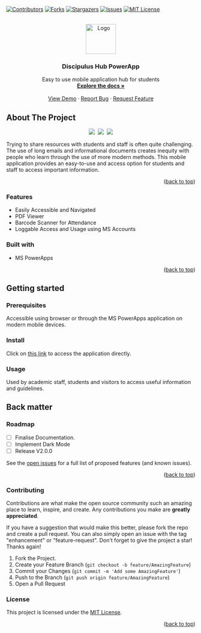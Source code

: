 <!-- TOP ROW OF BADGES -->  
[![Contributors][contributors-shield]][contributors-url]
[![Forks][forks-shield]][forks-url]
[![Stargazers][stars-shield]][stars-url]
[![Issues][issues-shield]][issues-url]
[![MIT License][license-shield]][license-url]

<a name="readme-top"></a>

<!-- PROJECT LOGO -->
<br />
<div align="center">
  <a href="https://github.com/UWLSimulationCentre/Discipulus-Hub">
    <img src="https://i.imgur.com/ItlXVEJ.png" alt="Logo" width="80" height="80">
  </a>

<h3 align="center">Discipulus Hub PowerApp</h3>

  <p align="center">
    Easy to use mobile application hub for students
    <br />
    <a href="https://github.com/UWLSimulationCentre/Discipulus-Hub"><strong>Explore the docs »</strong></a>
    <br />
    <br />
    <a href="https://github.com/UWLSimulationCentre/Discipulus-Hub">View Demo</a>
    ·
    <a href="https://github.com/UWLSimulationCentre/Discipulus-Hub/issues">Report Bug</a>
    ·
    <a href="https://github.com/UWLSimulationCentre/Discipulus-Hub/issues">Request Feature</a>
  </p>
</div>

<!-- ABOUT THE PROJECT -->
## About The Project
<div align="center">
  <kbd>
    <img src="https://i.imgur.com/qYyy9Cn.png" />
    <img src="https://i.imgur.com/9NayAYY.png" />
    <img src="https://i.imgur.com/IZpgAHn.png" />
  </kbd>
</div>

Trying to share resources with students and staff is often quite challenging. The use of long emails and informational documents creates inequity with people who learn through the use of more modern methods. This mobile application provides an easy-to-use and access option for students and staff to access important information.

<p align="right">(<a href="#readme-top">back to top</a>)</p>

### Features

- Easily Accessible and Navigated
- PDF Viewer
- Barcode Scanner for Attendance
- Loggable Access and Usage using MS Accounts

### Built with

- MS PowerApps

<p align="right">(<a href="#readme-top">back to top</a>)</p>

## Getting started

### Prerequisites

Accessible using browser or through the MS PowerApps application on modern mobile devices.

### Install

Click on [this link](https://apps.powerapps.com/play/e/a334f803-c7e9-e554-9e2e-f8a20c6d36a4/a/3705af06-e7ba-4bf7-85d2-9cf5cb677e4a?tenantId=b0abd1ed-4966-4274-9f19-59dd663e81f5&hint=506fb8b9-e729-4850-a14c-1f955110d52e&sourcetime=1701009067064) to access the application directly.

### Usage

Used by academic staff, students and visitors to access useful information and guidelines.

## Back matter

<!-- ROADMAP -->
### Roadmap

- [ ] Finalise Documentation.
- [ ] Implement Dark Mode
- [ ] Release V2.0.0

See the [open issues](https://github.com/UWLSimulationCentre/Discipulus-Hub/issues) for a full list of proposed features (and known issues).

<p align="right">(<a href="#readme-top">back to top</a>)</p>

<!-- CONTRIBUTING -->

<a name="contributing"></a>

### Contributing

Contributions are what make the open source community such an amazing place to learn, inspire, and create. Any contributions you make are **greatly appreciated**.

If you have a suggestion that would make this better, please fork the repo and create a pull request. You can also simply open an issue with the tag "enhancement" or "feature-request".
Don't forget to give the project a star! Thanks again!

1. Fork the Project.
2. Create your Feature Branch (`git checkout -b feature/AmazingFeature`)
3. Commit your Changes (`git commit -m 'Add some AmazingFeature'`)
4. Push to the Branch (`git push origin feature/AmazingFeature`)
5. Open a Pull Request

### License

This project is licensed under the [MIT License](LICENSE.md).

<p align="right">(<a href="#readme-top">back to top</a>)</p>

<!-- MARKDOWN LINKS & IMAGES -->

[contributors-shield]: https://img.shields.io/github/contributors/UWLSimulationCentre/Discipulus-Hub.svg?style=for-the-badge
[contributors-url]: https://github.com/UWLSimulationCentre/Discipulus-Hub/graphs/contributors
[forks-shield]: https://img.shields.io/github/forks/UWLSimulationCentre/Discipulus-Hub.svg?style=for-the-badge
[forks-url]: https://github.com/UWLSimulationCentre/Discipulus-Hub/network/members
[stars-shield]: https://img.shields.io/github/stars/UWLSimulationCentre/Discipulus-Hub.svg?style=for-the-badge
[stars-url]: https://github.com/smcnab1/Discipulus-Hub/stargazers
[issues-shield]: https://img.shields.io/github/issues/UWLSimulationCentre/Discipulus-Hub.svg?style=for-the-badge
[issues-url]: https://github.com/UWLSimulationCentre/Discipulus-Hub/issues
[license-shield]: https://img.shields.io/github/license/UWLSimulationCentre/Discipulus-Hub.svg?style=for-the-badge
[license-url]: https://github.com/UWLSimulationCentre/Discipulus-Hub/blob/master/LICENSE.md
[email-badge]: https://img.shields.io/badge/Email-D14836?style=for-the-badge&logo=gmail&logoColor=white
[email-url]: mailto:SimulationEnquiries@uwl.ac.uk
[git-badge]: https://img.shields.io/badge/GitHub-100000?style=for-the-badge&logo=github&logoColor=white
[git-url]: https://github.com/UWLSimulationCentre
